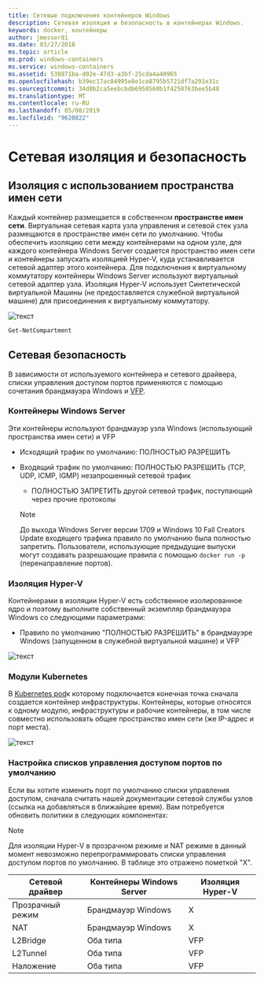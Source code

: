 ```yaml
---
title: Сетевые подключения контейнеров Windows
description: Сетевая изоляция и безопасность в контейнерах Windows.
keywords: docker, контейнеры
author: jmesser81
ms.date: 03/27/2018
ms.topic: article
ms.prod: windows-containers
ms.service: windows-containers
ms.assetid: 538871ba-d02e-47d3-a3bf-25cda4a40965
ms.openlocfilehash: b39ec17ac04995e8e1ce8795b5721df7a291e31c
ms.sourcegitcommit: 34d8b2ca5eebcbdb6958560b1f4250763bee5b48
ms.translationtype: MT
ms.contentlocale: ru-RU
ms.lasthandoff: 05/08/2019
ms.locfileid: "9620822"
---
```

# <a name="network-isolation-and-security"></a>Сетевая изоляция и безопасность

## <a name="isolation-with-network-namespaces"></a>Изоляция с использованием пространства имен сети

Каждый контейнер размещается в собственном __пространстве имен сети__. Виртуальная сетевая карта узла управления и сетевой стек узла размещаются в пространстве имен сети по умолчанию. Чтобы обеспечить изоляцию сети между контейнерами на одном узле, для каждого контейнера Windows Server создается пространство имен сети и контейнеры запускать изоляцией Hyper-V, куда устанавливается сетевой адаптер этого контейнера. Для подключения к виртуальному коммутатору контейнеры Windows Server используют виртуальный сетевой адаптер узла. Изоляция Hyper-V использует Синтетической виртуальной Машины (не предоставляется служебной виртуальной машине) для присоединения к виртуальному коммутатору.

![текст](media/network-compartment-visual.png)

```powershell
Get-NetCompartment
```

## <a name="network-security"></a>Сетевая безопасность

В зависимости от используемого контейнера и сетевого драйвера, списки управления доступом портов применяются с помощью сочетания брандмауэра Windows и [VFP](https://www.microsoft.com/research/project/azure-virtual-filtering-platform/).

### <a name="windows-server-containers"></a>Контейнеры Windows Server

Эти контейнеры используют брандмауэр узла Windows (использующий пространства имен сети) и VFP

* Исходящий трафик по умолчанию: ПОЛНОСТЬЮ РАЗРЕШИТЬ
* Входящий трафик по умолчанию: ПОЛНОСТЬЮ РАЗРЕШИТЬ (TCP, UDP, ICMP, IGMP) незапрошенный сетевой трафик
  * ПОЛНОСТЬЮ ЗАПРЕТИТЬ другой сетевой трафик, поступающий через прочие протоколы

  >[!NOTE]
  >До выхода Windows Server версии 1709 и Windows 10 Fall Creators Update входящего трафика правило по умолчанию была полностью запретить. Пользователи, использующие предыдущие выпуски могут создавать разрешающие правила с помощью ``docker run -p`` (перенаправление портов).

### <a name="hyper-v-isolation"></a>Изоляция Hyper-V

Контейнерами в изоляции Hyper-V есть собственное изолированное ядро и поэтому выполните собственный экземпляр брандмауэра Windows со следующими параметрами:

* Правило по умолчанию "ПОЛНОСТЬЮ РАЗРЕШИТЬ" в брандмауэре Windows (запущенном в служебной виртуальной машине) и VFP

![текст](media/windows-firewall-containers.png)

### <a name="kubernetes-pods"></a>Модули Kubernetes

В [Kubernetes pod](https://kubernetes.io/docs/concepts/workloads/pods/pod/)к которому подключается конечная точка сначала создается контейнер инфраструктуры. Контейнеры, которые относятся к одному модулю, инфраструктуры и рабочие контейнеры, в том числе совместно использовать общее пространство имен сети (же IP-адрес и порт места).

![текст](media/pod-network-compartment.png)

### <a name="customizing-default-port-acls"></a>Настройка списков управления доступом портов по умолчанию

Если вы хотите изменить порт по умолчанию списки управления доступом, сначала считать нашей документации сетевой службы узлов (ссылка на добавляться в ближайшее время). Вам потребуется обновить политики в следующих компонентах:

>[!NOTE]
>Для изоляции Hyper-V в прозрачном режиме и NAT режиме в данный момент невозможно перепрограммировать списки управления доступом портов по умолчанию. В таблице это отражено пометкой "X".

| Сетевой драйвер | Контейнеры Windows Server | Изоляция Hyper-V  |
| -------------- |-------------------------- | ------------------- |
| Прозрачный режим | Брандмауэр Windows | X |
| NAT | Брандмауэр Windows | X |
| L2Bridge | Оба типа | VFP |
| L2Tunnel | Оба типа | VFP |
| Наложение  | Оба типа | VFP |